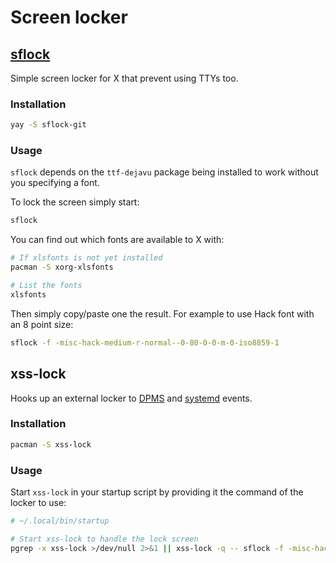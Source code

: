 # Screen locker

## [sflock](https://github.com/benruijl/sflock)

Simple screen locker for X that prevent using TTYs too.

### Installation

```sh
yay -S sflock-git
```

### Usage

`sflock` depends on the `ttf-dejavu` package being installed to work without you specifying a font.

To lock the screen simply start:
```sh
sflock
```

You can find out which fonts are available to X with:
```sh
# If xlsfonts is not yet installed
pacman -S xorg-xlsfonts

# List the fonts
xlsfonts
```

Then simply copy/paste one the result.
For example to use Hack font with an 8 point size:
```sh
sflock -f -misc-hack-medium-r-normal--0-80-0-0-m-0-iso8859-1
```

## xss-lock

Hooks up an external locker to [DPMS](https://wiki.archlinux.org/index.php/Display_Power_Management_Signaling) and [systemd](https://wiki.archlinux.org/index.php/Systemd) events.

### Installation

```sh
pacman -S xss-lock
```

### Usage

Start `xss-lock` in your startup script by providing it the command of the locker to use:
```sh
# ~/.local/bin/startup

# Start xss-lock to handle the lock screen
pgrep -x xss-lock >/dev/null 2>&1 || xss-lock -q -- sflock -f -misc-hack-medium-r-normal--0-800-0-0-m-0-iso8859-1 -b 'You shall not pass!' -h &
```
